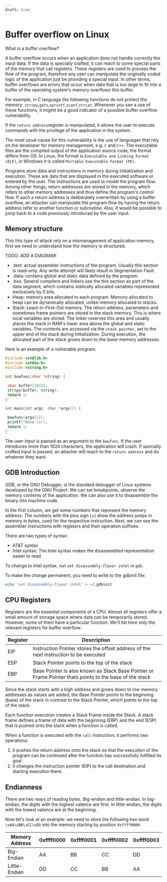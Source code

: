 ```yaml
---
draft: true
---
```

# Buffer overflow on Linux

What is a buffer overflow?

A buffer overflow occurs when an application does not handle correctly the input data. If the data is specially crafted, it can reach to some special parts of the memory that call registers. These registers are used to process the flow of the program, therefore any user can manipulate the originally coded logic of the application just be providing a special input. In other terms, buffer overflows are errors that occur when data that is too large to fit into a buffer of the operating system's memory overflows this buffer.

For example, in C language the following functions do not protect the memory: `strcpy`,`gets`,`sprintf`,`scanf`,`strcat`. Whenever you see a use of these functions, it mightt be a good indicator of a possible buffer overflow vulnerability.

If the `return address`register is manipulated, it allows the user to execute commands with the privilege of the application in the system.

The most usual cause for this vulnerability is the use of languages that rely on the developer for memory management, e.g. `C` and `C++`. The executable files are the compiled output of the application source code, the format differs from OS. In Linux, the format is `Executable and Linking Format (ELF)`, in Windows it is called `Portable Executable Format (PE)`.

Programs store data and instructions in memory during initialization and execution. These are data that are displayed in the executed software or entered by the user. The instructions are used to model the program flow. Among other things, return addresses are stored in the memory, which refers to other memory addresses and thus define the program's control flow. If such a return address is deliberately overwritten by using a buffer overflow, an attacker can manipulate the program flow by having the return address refer to another function or subroutine. Also, it would be possible to jump back to a code previously introduced by the user input.

## Memory structure

This this type of attack rely on a mismanagement of application memory, first we need to understand how the memory is structured.

TODO: ADD A DIAGRAM!

- .text: actual assembler instructions of the program. Usually this section is read-only. Any write attempt will likely result in Segmentation Fault.
- .data: contains global and static data defined by the program.
- .bss: Several compilers and linkers use the this section as part of the data segment, which contains statically allocated variables represented exclusively by 0 bits.
- Heap: memory area allocated to each program. Memory allocated to heap can be dynamically allocated, unlike memory allocated to stacks.
- Stack: Least-In-First-Out memory. The return address, parameters and sometimes frame pointers are stored in the stack memory. This is where local variables are stored. The linker reserves this area and usually places the stack in RAM's lower area above the global and static variables. The contents are accessed via the `stack pointer`, set to the upper end of the stack during initialization. During execution, the allocated part of the stack grows down to the lower memory addresses.

Here is an example of a vulnerable program:

```c
#include <stdlib.h>
#include <stdio.h>
#include <string.h>

int bowfunc(char *string) {

 char buffer[1024];
 strcpy(buffer, string);
 return 1;
}

int main(int argc, char *argv[]) {

 bowfunc(argv[1]);
 printf("Done.\n");
 return 1;
}
```

The user input is passed as an argument to the `bowfunc`. If the user introduces more than 1024 characters, the application will crash. If specially crafted input is passed, an attacker will reach to the `return address` and do whatever they want.

## GDB Introduction

GDB, or the GNU Debugger, is the standard debugger of Linux systems developed by the GNU Project. We can set breakpoints, observe the memory contents of the application. We can also use it to disassemble the binary into machine code.

In the first column, we get some numbers that represent the memory address. The numbers with the plus sign (+) show the address jumps in memory in bytes, used for the respective instruction. Next, we can see the assembler instructions with registers and their operation suffixes.

There are two types of syntax:

- AT&T syntax
- Intel syntax: The Intel syntax makes the disassembled representation easier to read

To change to intel syntax, run `set disassembly-flavor intel` in `gdb`.

To make the change permanent, you need to write to the gdbinit file:

```bash
echo 'set disassembly-flavor intel' > ~/.gdbinit
```

## CPU Registers

Registers are the essential components of a CPU. Almost all registers offer a small amount of storage space where data can be temporarily stored. However, some of them have a particular function. We'll list here only the relevant registers for buffer overflow.

| Register | Description                                                                                             |
| -------- | ------------------------------------------------------------------------------------------------------- |
| EIP      | Instruction Pointer stores the offset address of the next instruction to be executed                    |
| ESP      | Stack Pointer points to the top of the stack                                                            |
| EBP      | Base Pointer is also known as Stack Base Pointer or Frame Pointer thats points to the base of the stack |

Since the stack starts with a high address and grows down to low memory addresses as values are added, the Base Pointer points to the beginning (base) of the stack in contrast to the Stack Pointer, which points to the top of the stack.

Each function execution creates a Stack Frame inside the Stack. A stack frame defines a frame of data with the beginning (EBP) and the end (ESP) that is pushed onto the stack when a function is called.

When a function is executed with the `call` instruction, it performs two operations:

1) it pushes the return address onto the stack so that the execution of the program can be continued after the function has successfully fulfilled its goal
2) it changes the instruction pointer (EIP) to the call destination and starting execution there.

## Endianness

There are two ways of reading bytes. Big-endian and little-endian. In big-endian, the digits with the highest valence are first. In little-endian, the digits with the lowest valence are at the beginning.

Now let's look at an example: we need to store the following hex word `\xAA\xBB\xCC\xDD` into the memory starting by position `0xffff0000`:

| Memory Address | 0xffff0000 | 0xffff0001 | 0xffff0002 | 0xffff0003 |
| -------------- | ---------- | ---------- | ---------- | ---------- |
| Big-Endian     | AA         | BB         | CC         | DD         |
| Little-Endian  | DD         | CC         | BB         | AA         |
